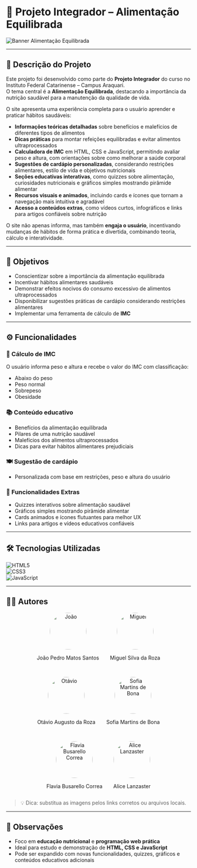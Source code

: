 # 🌱 Projeto Integrador – Alimentação Equilibrada

![Banner Alimentação Equilibrada](https://media.giphy.com/media/3oEduNqg9m7v0m5t6g/giphy.gif)

---

## 📌 Descrição do Projeto
Este projeto foi desenvolvido como parte do **Projeto Integrador** do curso no Instituto Federal Catarinense – Campus Araquari.  
O tema central é a **Alimentação Equilibrada**, destacando a importância da nutrição saudável para a manutenção da qualidade de vida.  

O site apresenta uma experiência completa para o usuário aprender e praticar hábitos saudáveis:  
- **Informações teóricas detalhadas** sobre benefícios e malefícios de diferentes tipos de alimentos  
- **Dicas práticas** para montar refeições equilibradas e evitar alimentos ultraprocessados  
- **Calculadora de IMC** em HTML, CSS e JavaScript, permitindo avaliar peso e altura, com orientações sobre como melhorar a saúde corporal  
- **Sugestões de cardápio personalizadas**, considerando restrições alimentares, estilo de vida e objetivos nutricionais  
- **Seções educativas interativas**, como quizzes sobre alimentação, curiosidades nutricionais e gráficos simples mostrando pirâmide alimentar  
- **Recursos visuais e animados**, incluindo cards e ícones que tornam a navegação mais intuitiva e agradável  
- **Acesso a conteúdos extras**, como vídeos curtos, infográficos e links para artigos confiáveis sobre nutrição  

O site não apenas informa, mas também **engaja o usuário**, incentivando mudanças de hábitos de forma prática e divertida, combinando teoria, cálculo e interatividade.

---

## 🎯 Objetivos
- Conscientizar sobre a importância da alimentação equilibrada  
- Incentivar hábitos alimentares saudáveis  
- Demonstrar efeitos nocivos do consumo excessivo de alimentos ultraprocessados  
- Disponibilizar sugestões práticas de cardápio considerando restrições alimentares  
- Implementar uma ferramenta de cálculo de **IMC**  

---

## ⚙️ Funcionalidades
### 🧮 Cálculo de IMC
O usuário informa peso e altura e recebe o valor do IMC com classificação:  
- Abaixo do peso  
- Peso normal  
- Sobrepeso  
- Obesidade  

### 📚 Conteúdo educativo
- Benefícios da alimentação equilibrada  
- Pilares de uma nutrição saudável  
- Malefícios dos alimentos ultraprocessados  
- Dicas para evitar hábitos alimentares prejudiciais  

### 🍽️ Sugestão de cardápio
- Personalizada com base em restrições, peso e altura do usuário  

### 📝 Funcionalidades Extras
- Quizzes interativos sobre alimentação saudável  
- Gráficos simples mostrando pirâmide alimentar  
- Cards animados e ícones flutuantes para melhor UX  
- Links para artigos e vídeos educativos confiáveis  

---

## 🛠️ Tecnologias Utilizadas
![HTML5](https://img.shields.io/badge/HTML5-%23E34F26?style=for-the-badge&logo=html5&logoColor=white)  
![CSS3](https://img.shields.io/badge/CSS3-%231572B6?style=for-the-badge&logo=css3&logoColor=white)  
![JavaScript](https://img.shields.io/badge/JavaScript-%23F7DF1E?style=for-the-badge&logo=javascript&logoColor=black)  

---

## 👩‍💻 Autores

<div style="display: flex; justify-content: center; gap: 30px; align-items: center; flex-wrap: wrap;">

  <div style="text-align: center;">
    <img src="./assets/joao.jpeg" alt="João" width="100" height="100" style="border-radius: 50%;">
    <p>João Pedro Matos Santos</p>
  </div>

  <div style="text-align: center;">
    <img src="./assets/miguel.jpeg" alt="Miguel" width="100" height="100" style="border-radius: 50%;">
    <p>Miguel Silva da Roza</p>
  </div>

  <div style="text-align: center;">
    <img src="./assets/otavio.jpeg" alt="Otávio" width="100" height="100" style="border-radius: 50%;">
    <p>Otávio Augusto da Roza</p>
  </div>
    <div style="text-align: center;">
    <img src="./assets/sofia.jpeg" alt="Sofia Martins de Bona" width="100" height="100" style="border-radius: 50%;">
    <p>Sofia Martins de Bona</p>
  </div>
    <div style="text-align: center;">
    <img src="./assets/Flavia.jpeg" alt="Flavia Busarello Correa" width="100" height="100" style="border-radius: 50%;">
    <p>Flavia Busarello Correa</p>
  </div>
    <div style="text-align: center;">
    <img src="./assets/Alice.jpeg" alt="Alice Lanzaster" width="100" height="100" style="border-radius: 50%;">
    <p>Alice Lanzaster</p>
  </div>

</div>

> 💡 Dica: substitua as imagens pelos links corretos ou arquivos locais.

---

## 📌 Observações
- Foco em **educação nutricional** e **programação web prática**  
- Ideal para estudo e demonstração de **HTML, CSS e JavaScript**  
- Pode ser expandido com novas funcionalidades, quizzes, gráficos e conteúdos educativos adicionais
